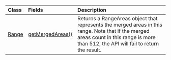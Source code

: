 | Class | Fields | Description |
|:---|:---|:---|
|[Range](/javascript/api/excel/excel.range)|[getMergedAreas()](/javascript/api/excel/excel.range#getmergedareas--)|Returns a RangeAreas object that represents the merged areas in this range. Note that if the merged areas count in this range is more than 512, the API will fail to return the result.|
